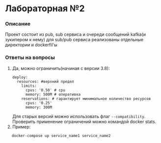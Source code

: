 
# Лабораторная №2

### Описание
Проект состоит из pub, sub сервиса и очереди сообщений kafka(и зукипером к нему)
для sub/pub сервиса реализованы отдельные директории и dockerfil'ы

### Ответы на вопросы

1) Да, можно ограничить(начиная с версии 3.8):
   ```
   deploy:
     resources: #верхний предел
       limits:
         cpus: '0.50' # cpu
         memory: 500M # оперативка
       reservations: # гарантирует минимальное количество ресурсов
         cpus: '0.25'
         memory: 300M
   ```
   Для старых версий можно использовать флаг ``--compatibility``. Проверить применение ограничений можно командой docker stats.
2)  Пример:
   ```cmd
      docker-compose up service_name1 service_name2
   ```

